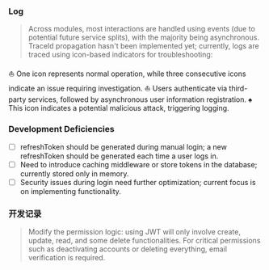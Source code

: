 ### Log

> Across modules, most interactions are handled using events (due to potential future service splits), with the majority
> being asynchronous. TraceId propagation hasn't been implemented yet; currently, logs are traced using icon-based
> indicators for troubleshooting:

⛵ One icon represents normal operation, while three consecutive icons indicate an issue requiring investigation.
⛵ Users authenticate via third-party services, followed by asynchronous user information registration.
♠️ This icon indicates a potential malicious attack, triggering logging.

### Development Deficiencies

- [ ] refreshToken should be generated during manual login; a new refreshToken should be generated each time a user logs
  in.
- [ ] Need to introduce caching middleware or store tokens in the database; currently stored only in memory.
- [ ] Security issues during login need further optimization; current focus is on implementing functionality.

### 开发记录

> Modify the permission logic: using JWT will only involve create, update, read, and some delete functionalities. For
> critical permissions such as deactivating accounts or deleting everything, email verification is required.